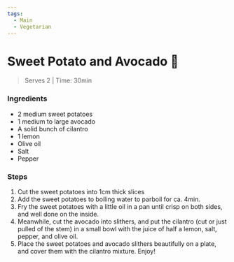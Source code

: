 ```yaml
---
tags:
  - Main
  - Vegetarian
---
```


# Sweet Potato and Avocado 🍠

> Serves 2 | Time: 30min
### Ingredients
- 2 medium sweet potatoes
- 1 medium to large avocado
- A solid bunch of cilantro
- 1 lemon
- Olive oil
- Salt
- Pepper
### Steps
1. Cut the sweet potatoes into 1cm thick slices
2. Add the sweet potatoes to boiling water to parboil for ca. 4min. 
3. Fry the sweet potatoes with a little oil in a pan until crisp on both sides, and well done on the inside.
4. Meanwhile, cut the avocado into slithers, and put the cilantro (cut or just pulled of the stem) in a small bowl with the juice of half a lemon, salt, pepper, and olive oil.
5. Place the sweet potatoes and avocado slithers beautifully on a plate, and cover them with the cilantro mixture. Enjoy!